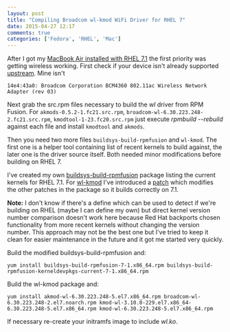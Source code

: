 ```yaml
---
layout: post
title: "Compiling Broadcom wl-kmod WiFi Driver for RHEL 7"
date: 2015-04-27 12:17
comments: true
categories: ['Fedora', 'RHEL', 'Mac']
---
```


After I got my 
[MacBook Air installed with RHEL 7.1](/blog/2015/04/26/installing-red-hat-enterprise-linux-7-on-macbook-air-2015/)
the first priority was getting wireless working. 
First check if your device isn't already supported
[upstream](http://linuxwireless.org/en/users/Drivers/b43/#Supported_devices). Mine isn't

    14e4:43a0: Broadcom Corporation BCM4360 802.11ac Wireless Network Adapter (rev 03)

Next grab the src.rpm files necessary to build the *wl* driver from RPM Fusion.
For `akmods-0.5.2-1.fc21.src.rpm`, `broadcom-wl-6.30.223.248-2.fc21.src.rpm`,
`kmodtool-1-23.fc20.src.rpm` just execute *rpmbuild --rebuild* against each file
and install `kmodtool` and `akmods`.

Then you need two more files `buildsys-build-rpmfusion` and `wl-kmod`.
The first one is a helper tool containing list of recent kernels to build against,
the later one is the driver source itself. Both needed minor modifications before
building on RHEL 7.

I've created my own 
[buildsys-build-rpmfusion](https://github.com/atodorov/buildsys-build-rpmfusion-for-rhel7) package listing the current kernels
for RHEL 7.1. For [wl-kmod](https://github.com/atodorov/wl-kmod-for-rhel7) I've introduced a 
[patch](https://github.com/atodorov/wl-kmod-for-rhel7/blob/master/wl-kmod-100_redhat.patch)
which modifies the other patches in the package so it builds correctly on 7.1.

**Note:** I don't know if there's a define which can be used to detect if we're building
on RHEL (maybe I can define my own) but direct kernel version number comparison doesn't
work here because Red Hat backports chosen functionality from more recent kernels without
changing the version number. This approach may not be the best one but I've tried to keep it clean
for easier maintenance in the future and it got me started very quickly.

Build the modified buildsys-build-rpmfusion and:

    yum install buildsys-build-rpmfusion-7-1.x86_64.rpm buildsys-build-rpmfusion-kerneldevpkgs-current-7-1.x86_64.rpm


Build the wl-kmod package and:

    yum install akmod-wl-6.30.223.248-5.el7.x86_64.rpm broadcom-wl-6.30.223.248-2.el7.noarch.rpm kmod-wl-3.10.0-229.el7.x86_64-6.30.223.248-5.el7.x86_64.rpm kmod-wl-6.30.223.248-5.el7.x86_64.rpm

If necessary re-create your initramfs image to include *wl.ko*.
